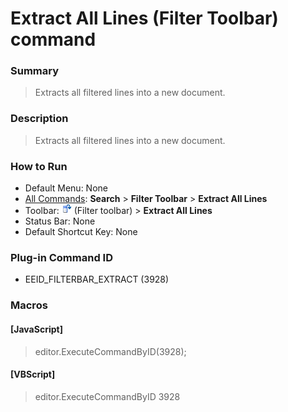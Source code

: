 # Extract All Lines (Filter Toolbar) command

### Summary

> Extracts all filtered lines into a new document.

### Description

> Extracts all filtered lines into a new document.

### How to Run

- Default Menu: None
- [All Commands](../tools/all_commands): **Search**
\> **Filter Toolbar** \> **Extract All Lines**
- Toolbar: ![](../../images/extract_all.png) (Filter toolbar) > **Extract All Lines**
- Status Bar: None
- Default Shortcut Key: None

### Plug-in Command ID

- EEID\_FILTERBAR\_EXTRACT (3928)

### Macros

#### \[JavaScript\]

> editor.ExecuteCommandByID(3928);

#### \[VBScript\]

> editor.ExecuteCommandByID 3928